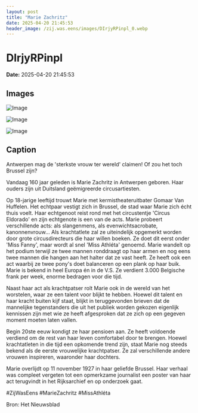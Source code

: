 ```yaml
---
layout: post
title: "Marie Zachritz"
date: 2025-04-20 21:45:53
header_image: /zij.was.eens/images/DIrjyRPinpl_0.webp
---
```


# DIrjyRPinpl

**Date:** 2025-04-20 21:45:53

## Images

![Image](/zij.was.eens/images/DIrjyRPinpl_0.webp)

![Image](/zij.was.eens/images/DIrjyRPinpl_1.webp)

![Image](/zij.was.eens/images/DIrjyRPinpl_2.webp)

## Caption

Antwerpen mag de 'sterkste vrouw ter wereld' claimen! Of zou het toch Brussel zijn? 

Vandaag 160 jaar geleden is Marie Zachritz in Antwerpen geboren. Haar ouders zijn uit Duitsland geëmigreerde circusartiesten.

Op 18-jarige leeftijd trouwt Marie met kermistheateruitbater Gomaar Van Huffelen. Het echtpaar vestigt zich in Brussel, de stad waar Marie zich écht thuis voelt. Haar echtgenoot reist rond met het circustentje 'Circus Eldorado' en zijn echtgenote is een van de acts. Marie probeert verschillende acts: als slangenmens, als evenwichtsacrobate, kanonnenvrouw... Als krachtatlete zal ze uiteindelijk opgemerkt worden door grote circusdirecteurs die haar willen boeken. Ze doet dit eerst onder 'Miss Fanny', maar wordt al snel 'Miss Athléta' genoemd. Marie wandelt op het podium terwijl ze twee mannen ronddraagt op haar armen en nog eens twee mannen die hangen aan het halter dat ze vast heeft. Ze heeft ook een act waarbij ze twee pony's doet balanceren op een plank op haar buik. Marie is bekend in heel Europa én in de V.S. Ze verdient 3.000 Belgische frank per week, enorme bedragen voor die tijd. 

Naast haar act als krachtpatser rolt Marie ook in de wereld van het worstelen, waar ze een talent voor blijkt te hebben. Hoewel dit talent en haar kracht buiten kijf staat, blijkt in teruggevonden brieven dat de mannelijke tegenstanders die uit het publiek worden gekozen eigenlijk kennissen zijn met wie ze heeft afgesproken dat ze zich op een gegeven moment moeten laten vallen.

Begin 20ste eeuw kondigt ze haar pensioen aan. Ze heeft voldoende verdiend om de rest van haar leven comfortabel door te brengen. Hoewel krachtatleten in die tijd een opkomende trend zijn, staat Marie nog steeds bekend als de eerste vrouwelijke krachtpatser. Ze zal verschillende andere vrouwen inspireren, waaronder haar dochters. 

Marie overlijdt op 11 november 1927 in haar geliefde Brussel. Haar verhaal was compleet vergeten tot een opmerkzame journalist een poster van haar act terugvindt in het Rijksarchief en op onderzoek gaat. 

#ZijWasEens #MarieZachritz #MissAthléta

Bron: Het Nieuwsblad

